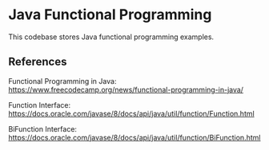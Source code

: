# Java Functional Programming

This codebase stores Java functional programming examples.

## References

Functional Programming in Java: https://www.freecodecamp.org/news/functional-programming-in-java/

Function Interface: https://docs.oracle.com/javase/8/docs/api/java/util/function/Function.html

BiFunction Interface: https://docs.oracle.com/javase/8/docs/api/java/util/function/BiFunction.html